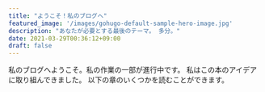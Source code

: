 ```yaml
---
title: "ようこそ！私のブログへ"
featured_image: '/images/gohugo-default-sample-hero-image.jpg'
description: "あなたが必要とする最後のテーマ。 多分。"
date: 2021-03-29T00:36:12+09:00
draft: false
---
```


私のブログへようこそ。私の作業の一部が進行中です。 私はこの本のアイデアに取り組んできました。 以下の章のいくつかを読むことができます。